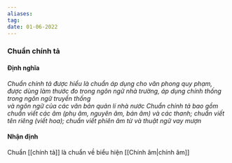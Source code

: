 ```yaml
---
aliases:
tag:
date: 01-06-2022
---
```

### Chuẩn chính tả
#### Định nghĩa
*Chuẩn chính tả được hiểu là chuẩn áp dụng cho văn phong quy phạm, được dùng làm thước đo trong ngôn ngữ nhà trường, áp dụng chính thống trong ngôn ngữ truyền thống  
và ngôn ngữ của các văn bản quản lí nhà nước*
*Chuẩn chính tả bao gồm chuẩn viết các âm (phụ âm, nguyên âm, bán âm) và các thanh; chuẩn viết tên riêng (viết hoa); chuẩn viết phiên âm từ và thuật ngữ vay mượn*
#### Nhận định
Chuẩn [[chính tả]] là chuẩn về biểu hiện [[Chính âm|chính âm]]
